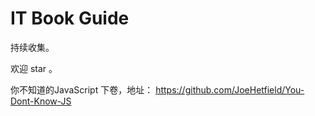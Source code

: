 # IT Book Guide

持续收集。

欢迎 star 。

你不知道的JavaScript 下卷，地址： https://github.com/JoeHetfield/You-Dont-Know-JS

